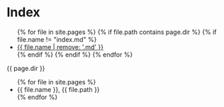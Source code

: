 # Index
<ul>
  {% for file in site.pages %}
    {% if file.path contains page.dir %}
      {% if file.name != "index.md" %}
        <li><a href="{{ file.path | remove: '.md'}}">{{ file.name | remove: '.md' }}</a></li>
      {% endif %}
    {% endif %}
  {% endfor %}
</ul>

{{ page.dir }}


<ul>
  {% for file in site.pages %}
    <li>{{ file.name }}, {{ file.path }}</li>
  {% endfor %}
</ul>
